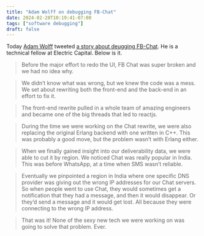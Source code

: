 ```yaml
---
title: "Adam Wolff on debugging FB-Chat"
date: 2024-02-28T10:19:41-07:00
tags: ["software debugging"]
draft: false
---
```


Today [Adam Wolff](https://github.com/wolffiex) tweeted [a story about deugging FB-Chat](https://twitter.com/dmwlff/status/1762885255030259854). He is a technical fellow at Electric Capital. Below is it.

> Before the major effort to redo the UI, FB Chat was super broken and we had no idea why.

> We didn’t know what was wrong, but we knew the code was a mess. We set about rewriting both the front-end and the back-end in an effort to fix it.

> The front-end rewrite pulled in a whole team of amazing engineers and became one of the big threads that led to reactjs.

> During the time we were working on the Chat rewrite, we were also replacing the original Erlang backend with one written in C++. This was probably a good move, but the problem wasn’t with Erlang either.

> When we finally gained insight into our deliverability data, we were able to cut it by region. We noticed Chat was really popular in India. This was before WhatsApp, at a time when SMS wasn’t reliable.

> Eventually we pinpointed a region in India where one specific DNS provider was giving out the wrong IP addresses for our Chat servers. So when people went to use Chat, they would sometimes get a notification that they had a message, and then it would disappear. Or they’d send a message and it would get lost. All because they were connecting to the wrong IP address.

> That was it! None of the sexy new tech we were working on was going to solve that problem. Ever.

